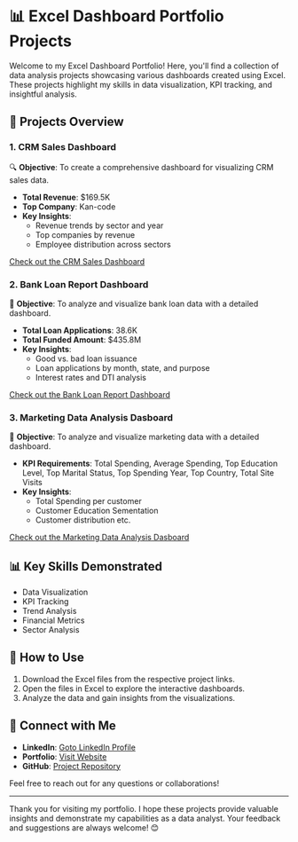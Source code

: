 # 📊 Excel Dashboard Portfolio Projects

Welcome to my Excel Dashboard Portfolio! Here, you'll find a collection of data analysis projects showcasing various dashboards created using Excel. These projects highlight my skills in data visualization, KPI tracking, and insightful analysis.

## 📁 Projects Overview

### 1. CRM Sales Dashboard
🔍 **Objective**: To create a comprehensive dashboard for visualizing CRM sales data.
- **Total Revenue**: $169.5K
- **Top Company**: Kan-code
- **Key Insights**:
  - Revenue trends by sector and year
  - Top companies by revenue
  - Employee distribution across sectors

[Check out the CRM Sales Dashboard](https://github.com/AniruddhaDas1/Data_Analyst_Projects/tree/main/Excel%20Dashboard%20Portfolio%20Projects/CRM%20Sales%20Dashboard%20Projects)

### 2. Bank Loan Report Dashboard
🏦 **Objective**: To analyze and visualize bank loan data with a detailed dashboard.
- **Total Loan Applications**: 38.6K
- **Total Funded Amount**: $435.8M
- **Key Insights**:
  - Good vs. bad loan issuance
  - Loan applications by month, state, and purpose
  - Interest rates and DTI analysis

[Check out the Bank Loan Report Dashboard](https://github.com/AniruddhaDas1/Data_Analyst_Projects/tree/main/Excel%20Dashboard%20Portfolio%20Projects/Loan%20Data%20Analysis%20Project)

### 3. Marketing Data Analysis Dasboard
🏦 **Objective**: To analyze and visualize marketing data with a detailed dashboard.
- **KPI Requirements**: Total Spending, Average Spending, Top Education Level, Top Marital Status, Top Spending Year, Top Country, Total Site Visits
- **Key Insights**:
  - Total Spending per customer
  - Customer Education Sementation
  - Customer distribution etc.
 
[Check out the Marketing Data Analysis Dasboard](https://github.com/AniruddhaDas1/Data_Analyst_Projects/tree/main/Excel%20Dashboard%20Portfolio%20Projects/Marketing%20Campaign%20Dashboard)
    
## 📊 Key Skills Demonstrated
- Data Visualization
- KPI Tracking
- Trend Analysis
- Financial Metrics
- Sector Analysis

## 🚀 How to Use
1. Download the Excel files from the respective project links.
2. Open the files in Excel to explore the interactive dashboards.
3. Analyze the data and gain insights from the visualizations.

## 🌟 Connect with Me
- **LinkedIn**: [Goto LinkedIn Profile](https://www.linkedin.com/in/aniruddha1/)
- **Portfolio**: [Visit Website](https://linktr.ee/aniruddha_das)
- **GitHub**: [Project Repository](https://github.com/AniruddhaDas1)

Feel free to reach out for any questions or collaborations!

---

Thank you for visiting my portfolio. I hope these projects provide valuable insights and demonstrate my capabilities as a data analyst. Your feedback and suggestions are always welcome! 😊

